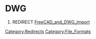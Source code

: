 # DWG
1.  REDIRECT [FreeCAD\_and\_DWG\_Import](FreeCAD_and_DWG_Import.md)



[Category:Redirects](Category:Redirects.md) [Category:File\_Formats](Category:File_Formats.md)
